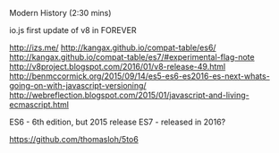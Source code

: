 Modern History (2:30 mins)

io.js first update of v8 in FOREVER

http://izs.me/
http://kangax.github.io/compat-table/es6/
http://kangax.github.io/compat-table/es7/#experimental-flag-note
http://v8project.blogspot.com/2016/01/v8-release-49.html
http://benmccormick.org/2015/09/14/es5-es6-es2016-es-next-whats-going-on-with-javascript-versioning/
http://webreflection.blogspot.com/2015/01/javascript-and-living-ecmascript.html

ES6 - 6th edition, but 2015 release
ES7 - released in 2016?


https://github.com/thomasloh/5to6

